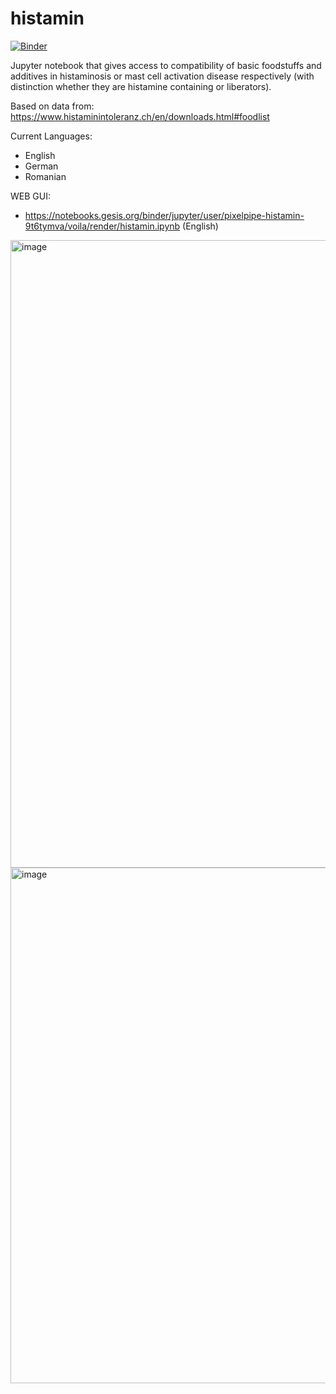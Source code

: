 # histamin

[![Binder](https://mybinder.org/badge_logo.svg)](https://mybinder.org/v2/gh/pixelpipe/histamin.git/main?labpath=histamin.ipynb)

Jupyter notebook that gives access to compatibility of basic foodstuffs and additives in histaminosis or mast cell activation disease respectively (with distinction whether they are histamine containing or liberators).

Based on data from: https://www.histaminintoleranz.ch/en/downloads.html#foodlist

Current Languages:
 - English
 - German
 - Romanian

WEB GUI:
 - https://notebooks.gesis.org/binder/jupyter/user/pixelpipe-histamin-9t6tymva/voila/render/histamin.ipynb (English)

<img width="1004" alt="image" src="https://user-images.githubusercontent.com/879037/153740569-1e39a1f8-166e-471c-9752-919352699453.png">
<img width="825" alt="image" src="https://user-images.githubusercontent.com/879037/153740650-97067b1b-d694-4e39-932f-d4622bd6d973.png">


